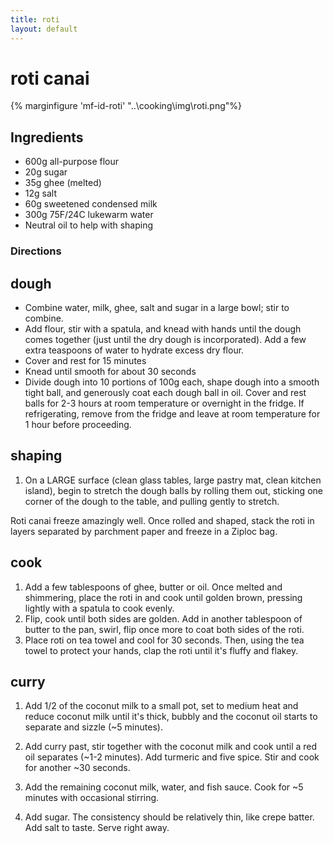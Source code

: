 ```yaml
---
title: roti
layout: default
---
```


# roti canai
{% marginfigure 'mf-id-roti' "..\cooking\img\roti.png"%}

## Ingredients
- 600g all-purpose flour
- 20g sugar
- 35g ghee (melted)
- 12g salt
- 60g sweetened condensed milk
- 300g 75F/24C lukewarm water
- Neutral oil to help with shaping

### Directions

## dough
- Combine water, milk, ghee, salt and sugar in a large bowl; stir to combine.
- Add flour, stir with a spatula, and knead with hands until the dough comes together (just until the dry dough is incorporated). Add a few extra teaspoons of water to hydrate excess dry flour.
- Cover and rest for 15 minutes
- Knead until smooth for about 30 seconds
- Divide dough into 10 portions of 100g each, shape dough into a smooth tight ball, and generously coat each dough ball in oil. Cover and rest balls for 2-3 hours at room temperature or overnight in the fridge. If refrigerating, remove from the fridge and leave at room temperature for 1 hour before proceeding.

## shaping
1. On a LARGE surface (clean glass tables, large pastry mat, clean kitchen island), begin to stretch the dough balls by rolling them out, sticking one corner of the dough to the table, and pulling gently to stretch.

Roti canai freeze amazingly well. Once rolled and shaped, stack the roti in layers separated by parchment paper and freeze in a Ziploc bag.

## cook
1. Add a few tablespoons of ghee, butter or oil. Once melted and shimmering, place the roti in and cook until golden brown, pressing lightly with a spatula to cook evenly.
2. Flip, cook until both sides are golden. Add in another tablespoon of butter to the pan, swirl, flip once more to coat both sides of the roti.
3. Place roti on tea towel and cool for 30 seconds. Then, using the tea towel to protect your hands, clap the roti until it's fluffy and flakey.

## curry

1. Add 1/2 of the coconut milk to a small pot, set to medium heat and reduce coconut milk until it's thick, bubbly and the coconut oil starts to separate and sizzle (~5 minutes).

2. Add curry past, stir together with the coconut milk and cook until a red oil separates (~1-2 minutes). Add turmeric and five spice. Stir and cook for another ~30 seconds.

3. Add the remaining coconut milk, water, and fish sauce. Cook for ~5 minutes with occasional stirring.

4. Add sugar. The consistency should be relatively thin, like crepe batter. Add salt to taste. Serve right away.
